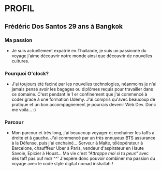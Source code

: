 # PROFIL

## Frédéric Dos Santos 29 ans à Bangkok  

### Ma passion

* Je suis actuellement expatrié en Thailande, je suis un passionné du voyage j'aime découvrir notre monde ainsi que découvrir de nouvelles cultures.

### Pourquoi O'clock?

* J'ai toujours été faciné par les nouvelles technologies, néanmoins je n'ai jamais pensé avoir les bagages ou diplômes requis pour travailler dans ce domaine. C'est pendant le 1 er confinement que j'ai commencé à coder grace à une formation Udemy. J'ai compris qu'avec beaucoup de pratique et un bon accompagnement je pourrais devenir Web Dev. Donc me voila... :)

### Parcour

* Mon parcour et très long, j'ai beaucoup voyager et enchainer les taffs à droite et à gauche. J'ai commencé par un très ennuyeux BTS assurance à la Défense, puis j'ai enchainé... Serveur à Malte, téléopérateur à Barcelone, chaufffeur Uber à Paris, vendeur d'aspirateur en Haute Savoie, Epicier à Houat... Ma vie c'est *"Attrappe moi si tu peux"* avec des taff pas ouf mdr ^^' J'espère donc pouvoir combiner ma passion du voyage avec le code style digital nomad inshallah !
